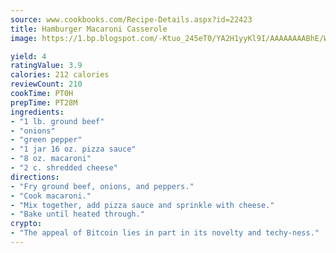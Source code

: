 ```yaml
---
source: www.cookbooks.com/Recipe-Details.aspx?id=22423
title: Hamburger Macaroni Casserole
image: https://1.bp.blogspot.com/-Ktuo_245eT0/YA2H1yyKl9I/AAAAAAAABhE/WMoqSq2tWOcgMkPaLYZ-49h8pVDUUwFCQCLcBGAsYHQ/s307/5.png

yield: 4
ratingValue: 3.9
calories: 212 calories
reviewCount: 210
cookTime: PT0H
prepTime: PT28M
ingredients:
- "1 lb. ground beef"
- "onions"
- "green pepper"
- "1 jar 16 oz. pizza sauce"
- "8 oz. macaroni"
- "2 c. shredded cheese"
directions:
- "Fry ground beef, onions, and peppers."
- "Cook macaroni."
- "Mix together, add pizza sauce and sprinkle with cheese."
- "Bake until heated through."
crypto:
- "The appeal of Bitcoin lies in part in its novelty and techy-ness."
---
```


